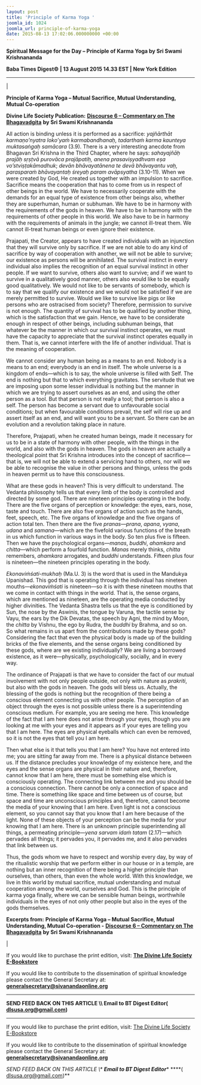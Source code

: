 ```yaml
---
layout: post
title: 'Principle of Karma Yoga '
joomla_id: 1024
joomla_url: principle-of-karma-yoga
date: 2015-08-13 17:02:06.000000000 +00:00
---
```

  

















































**Spiritual Message for the Day – Principle of Karma Yoga by Sri Swami Krishnananda**

 **Baba Times Digest© | 13 August 2015 14.33 EST | New York Edition**

* * *

| 

**Principle of Karma Yoga – Mutual Sacrifice, Mutual Understanding, Mutual Co-operation**

**Divine Life Society Publication:** [**Discourse 6 – Commentary on The Bhagavadgita**](http://www.swami-krishnananda.org/bgita/bgita_06.html) **by Sri Swami Krishnananda**

All action is binding unless it is performed as a sacrifice: _yajñārthāt karmaṇo’nyatra loko’yaṁ karmabandhanaḥ, tadarthaṁ karma kaunteya muktasaṅgaḥ samācara_ (3.9). There is a very interesting anecdote from Bhagavan Sri Krishna in the Third Chapter, where he says: _sahayajñāḥ prajāḥ sṛṣṭvā purovāca prajāpatiḥ, anena prasaviṣyadhvam eṣa vo’stviṣṭakāmadhuk_; _devān bhāvayatānena te devā bhāvayantu vaḥ, parasparaṁ bhāvayantaḥ śreyaḥ param avāpsyatha_ (3.10-11). When we were created by God, He created us together with an impulsion to sacrifice. Sacrifice means the cooperation that has to come from us in respect of other beings in the world. We have to necessarily cooperate with the demands for an equal type of existence from other beings also, whether they are superhuman, human or subhuman. We have to be in harmony with the requirements of the gods in heaven. We have to be in harmony with the requirements of other people in this world. We also have to be in harmony with the requirements of animals in the jungle; we cannot ill-treat them. We cannot ill-treat human beings or even ignore their existence.

Prajapati, the Creator, appears to have created individuals with an injunction that they will survive only by sacrifice. If we are not able to do any kind of sacrifice by way of cooperation with another, we will not be able to survive; our existence as persons will be annihilated. The survival instinct in every individual also implies the recognition of an equal survival instinct in other people. If we want to survive, others also want to survive; and if we want to survive in a qualitatively good manner, others also would like to be equally good qualitatively. We would not like to be servants of somebody, which is to say that we qualify our existence and we would not be satisfied if we are merely permitted to survive. Would we like to survive like pigs or like persons who are ostracised from society? Therefore, permission to survive is not enough. The quantity of survival has to be qualified by another thing, which is the satisfaction that we gain. Hence, we have to be considerate enough in respect of other beings, including subhuman beings, that whatever be the manner in which our survival instinct operates, we must have the capacity to appreciate that the survival instinct operates equally in them. That is, we cannot interfere with the life of another individual. That is the meaning of cooperation.

We cannot consider any human being as a means to an end. Nobody is a means to an end; everybody is an end in itself. The whole universe is a kingdom of ends—which is to say, the whole universe is filled with Self. The end is nothing but that to which everything gravitates. The servitude that we are imposing upon some lesser individual is nothing but the manner in which we are trying to assert ourselves as an end, and using the other person as a tool. But that person is not really a tool; that person is also a self. The person has become a servant due to unfavourable social conditions; but when favourable conditions prevail, the self will rise up and assert itself as an end, and will want you to be a servant. So there can be an evolution and a revolution taking place in nature.

Therefore, Prajapati, when he created human beings, made it necessary for us to be in a state of harmony with other people, with the things in the world, and also with the gods in heaven. The gods in heaven are actually a theological point that Sri Krishna introduces into the concept of sacrifice—that is, we will not be able to extend a servicing hand to others, nor will we be able to recognise the value in other persons and things, unless the gods in heaven permit us to have this consciousness.

What are these gods in heaven? This is very difficult to understand. The Vedanta philosophy tells us that every limb of the body is controlled and directed by some god. There are nineteen principles operating in the body. There are the five organs of perception or knowledge: the eyes, ears, nose, taste and touch. There are also five organs of action such as the hands, feet, speech, etc. The five organs of knowledge and the five organs of action total ten. Then there are the five _pranas—prana_, _apana_, _vyana_, _udana_ and _samana_—which are the fivefold various functions of the breath in us which function in various ways in the body. So ten plus five is fifteen. Then we have the psychological organs—_manas_, _buddhi_, _ahamkara_ and _chitta_—which perform a fourfold function. _Manas_ merely thinks, _chitta_ remembers, _ahamkara_ arrogates, and _buddhi_ understands. Fifteen plus four is nineteen—the nineteen principles operating in the body.

_Ekonaviṁśati-mukhaḥ_ (Ma.U. 3) is the word that is used in the Mandukya Upanishad. This god that is operating through the individual has nineteen mouths—_ekonaviṁśati_ is nineteen—so it is with these nineteen mouths that we come in contact with things in the world. That is, the sense organs, which are mentioned as nineteen, are the operating media conducted by higher divinities. The Vedanta Shastra tells us that the eye is conditioned by Sun, the nose by the Aswinis, the tongue by Varuna, the tactile sense by Vayu, the ears by the Dik Devatas, the speech by Agni, the mind by Moon, the _chitta_ by Vishnu, the ego by Rudra, the _buddhi_ by Brahma, and so on. So what remains in us apart from the contributions made by these gods? Considering the fact that even the physical body is made up of the building bricks of the five elements, and the sense organs being conditioned by these gods, where are we existing individually? We are living a borrowed existence, as it were—physically, psychologically, socially, and in every way.

The ordinance of Prajapati is that we have to consider the fact of our mutual involvement with not only people outside, not only with nature as _prakriti_, but also with the gods in heaven. The gods will bless us. Actually, the blessing of the gods is nothing but the recognition of there being a conscious element connecting us with other people. The perception of an object through the eyes is not possible unless there is a superintending conscious medium. For example, you are seeing me here. This knowledge of the fact that I am here does not arise through your eyes, though you are looking at me with your eyes and it appears as if your eyes are telling you that I am here. The eyes are physical eyeballs which can even be removed, so it is not the eyes that tell you I am here.

Then what else is it that tells you that I am here? You have not entered into me; you are sitting far away from me. There is a physical distance between us. If the distance precludes your knowledge of my existence here, and the eyes and the sense organs are physical in their nature and, therefore, cannot know that I am here, there must be something else which is consciously operating. The connecting link between me and you should be a conscious connection. There cannot be only a connection of space and time. There is something like space and time between us of course, but space and time are unconscious principles and, therefore, cannot become the media of your knowing that I am here. Even light is not a conscious element, so you cannot say that you know that I am here because of the light. None of these objects of your perception can be the media for your knowing that I am here. There is an unknown principle superintending all things, a permeating principle—_yena sarvam idaṁ tatam_ (2.17)—which pervades all things; it pervades you, it pervades me, and it also pervades that link between us.

Thus, the gods whom we have to respect and worship every day, by way of the ritualistic worship that we perform either in our house or in a temple, are nothing but an inner recognition of there being a higher principle than ourselves, than others, than even the whole world. With this knowledge, we live in this world by mutual sacrifice, mutual understanding and mutual cooperation among the world, ourselves and God. This is the principle of karma yoga finally, where we can be sensible human beings, worthwhile individuals in the eyes of not only other people but also in the eyes of the gods themselves.



**Excerpts from:**  **Principle of Karma Yoga – Mutual Sacrifice, Mutual Understanding, Mutual Co-operation -** [**Discourse 6 – Commentary on The Bhagavadgita**](http://www.swami-krishnananda.org/bgita/bgita_06.html) **by Sri Swami Krishnananda**

 |



If you would like to purchase the print edition, visit: **[The Divine Life Society E-Bookstore](http://www.dlshq.org/download/download.htm)**

If you would like to contribute to the dissemination of spiritual knowledge please contact the General Secretary at: [](mailto:%20%3Cscript%20type=%27text/javascript%27%3E%20%3C%21--%20var%20prefix%20=%20%27ma%27%20+%20%27il%27%20+%20%27to%27;%20var%20path%20=%20%27hr%27%20+%20%27ef%27%20+%20%27=%27;%20var%20addy57016%20=%20%27generalsecretary%27%20+%20%27@%27;%20addy57016%20=%20addy57016%20+%20%27sivanandaonline%27%20+%20%27.%27%20+%20%27org%27;%20document.write%28%27%3Ca%20%27%20+%20path%20+%20%27%5C%27%27%20+%20prefix%20+%20%27:%27%20+%20addy57016%20+%20%27%5C%27%3E%27%29;%20document.write%28addy57016%29;%20document.write%28%27%3C%5C/a%3E%27%29;%20//--%3E%5Cn%20%3C/script%3E%3Cscript%20type=%27text/javascript%27%3E%20%3C%21--%20document.write%28%27%3Cspan%20style=%5C%27display:%20none;%5C%27%3E%27%29;%20//--%3E%20%3C/script%3EThis%20email%20address%20is%20being%20protected%20from%20spambots.%20You%20need%20JavaScript%20enabled%20to%20view%20it.%20%3Cscript%20type=%27text/javascript%27%3E%20%3C%21--%20document.write%28%27%3C/%27%29;%20document.write%28%27span%3E%27%29;%20//--%3E%20%3C/script%3E?subject=Contribution%20to%20Dissemination%20of%20Spiritual%20Knowledge) **generalsecretary@sivanandaonline.org**

****

**SEND FEED BACK ON THIS ARTICLE \\\ Email to BT Digest Editor[](mailto:%20%3Cscript%20type=%27text/javascript%27%3E%20%3C%21--%20var%20prefix%20=%20%27ma%27%20+%20%27il%27%20+%20%27to%27;%20var%20path%20=%20%27hr%27%20+%20%27ef%27%20+%20%27=%27;%20var%20addy72654%20=%20%27dlsusa.org%27%20+%20%27@%27;%20addy72654%20=%20addy72654%20+%20%27gmail%27%20+%20%27.%27%20+%20%27com%27;%20document.write%28%27%3Ca%20%27%20+%20path%20+%20%27%5C%27%27%20+%20prefix%20+%20%27:%27%20+%20addy72654%20+%20%27%5C%27%3E%27%29;%20document.write%28addy72654%29;%20document.write%28%27%3C%5C/a%3E%27%29;%20//--%3E%5Cn%20%3C/script%3E%3Cscript%20type=%27text/javascript%27%3E%20%3C%21--%20document.write%28%27%3Cspan%20style=%5C%27display:%20none;%5C%27%3E%27%29;%20//--%3E%20%3C/script%3EThis%20email%20address%20is%20being%20protected%20from%20spambots.%20You%20need%20JavaScript%20enabled%20to%20view%20it.%20%3Cscript%20type=%27text/javascript%27%3E%20%3C%21--%20document.write%28%27%3C/%27%29;%20document.write%28%27span%3E%27%29;%20//--%3E%20%3C/script%3E?subject=DLS%20Posts)( [dlsusa.org@gmail.com](mailto:dlsusa.org@gmail.com))**



* * *



  

If you would like to purchase the print edition, visit: [The Divine Life Society E-Bookstore](http://www.dlshq.org/download/download.htm)

If you would like to contribute to the dissemination of spiritual knowledge please contact the General Secretary at: **[generalsecretary@sivanandaonline.org](mailto:generalsecretary@sivanandaonline.org)**

**SEND FEED BACK ON THIS ARTICLE \\\**  **Email to BT Digest Editor**** [](mailto:%20%3Cscript%20type=%27text/javascript%27%3E%20%3C%21--%20var%20prefix%20=%20%27ma%27%20+%20%27il%27%20+%20%27to%27;%20var%20path%20=%20%27hr%27%20+%20%27ef%27%20+%20%27=%27;%20var%20addy72654%20=%20%27dlsusa.org%27%20+%20%27@%27;%20addy72654%20=%20addy72654%20+%20%27gmail%27%20+%20%27.%27%20+%20%27com%27;%20document.write%28%27%3Ca%20%27%20+%20path%20+%20%27%5C%27%27%20+%20prefix%20+%20%27:%27%20+%20addy72654%20+%20%27%5C%27%3E%27%29;%20document.write%28addy72654%29;%20document.write%28%27%3C%5C/a%3E%27%29;%20//--%3E%5Cn%20%3C/script%3E%3Cscript%20type=%27text/javascript%27%3E%20%3C%21--%20document.write%28%27%3Cspan%20style=%5C%27display:%20none;%5C%27%3E%27%29;%20//--%3E%20%3C/script%3EThis%20email%20address%20is%20being%20protected%20from%20spambots.%20You%20need%20JavaScript%20enabled%20to%20view%20it.%20%3Cscript%20type=%27text/javascript%27%3E%20%3C%21--%20document.write%28%27%3C/%27%29;%20document.write%28%27span%3E%27%29;%20//--%3E%20%3C/script%3E?subject=DLS%20Posts)****( [dlsusa.org@gmail.com](mailto:dlsusa.org@gmail.com))**  

